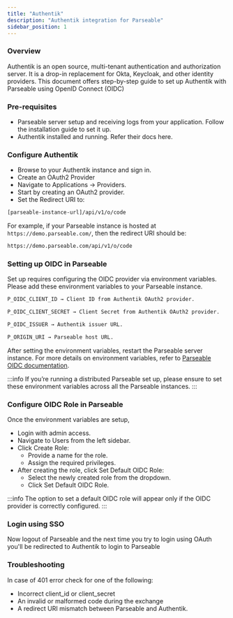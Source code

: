 ```yaml
---
title: "Authentik"
description: "Authentik integration for Parseable"
sidebar_position: 1
---
```


### Overview
Authentik is an open source, multi-tenant authentication and authorization server. It is a drop-in replacement for Okta, Keycloak, and other identity providers. This document offers step-by-step guide to set up Authentik with Parseable using OpenID Connect (OIDC)

### Pre-requisites
- Parseable server setup and receiving logs from your application. Follow the installation guide to set it up.
- Authentik installed and running. Refer their docs here.

### Configure Authentik
- Browse to your Authentik instance and sign in.
- Create an OAuth2 Provider
- Navigate to Applications → Providers.
- Start by creating an OAuth2 provider.
- Set the Redirect URI to:

```sh
[parseable-instance-url]/api/v1/o/code
```

For example, if your Parseable instance is hosted at `https://demo.parseable.com/`, then the redirect URI should be:

```sh
https://demo.parseable.com/api/v1/o/code
```

### Setting up OIDC in Parseable
Set up requires configuring the OIDC provider via environment variables. Please add these environment variables to your Parseable instance.

```sh
P_OIDC_CLIENT_ID → Client ID from Authentik OAuth2 provider.

P_OIDC_CLIENT_SECRET → Client Secret from Authentik OAuth2 provider.

P_OIDC_ISSUER → Authentik issuer URL.

P_ORIGIN_URI → Parseable host URL.
```

After setting the environment variables, restart the Parseable server instance. For more details on environment variables, refer to [Parseable OIDC documentation](https://www.parseable.com/docs/server/features/oidc-openid-connect#environment-variables).

:::info
If you’re running a distributed Parseable set up, please ensure to set these environment variables across all the Parseable instances.
:::

### Configure OIDC Role in Parseable
Once the environment variables are setup,

- Login with admin access.
- Navigate to Users from the left sidebar.
- Click Create Role:
    - Provide a name for the role.
    - Assign the required privileges.
- After creating the role, click Set Default OIDC Role:
    - Select the newly created role from the dropdown.
    - Click Set Default OIDC Role.

:::info
The option to set a default OIDC role will appear only if the OIDC provider is correctly configured.
:::

### Login using SSO
Now logout of Parseable and the next time you try to login using OAuth you'll be redirected to Authentik to login to Parseable

### Troubleshooting
In case of 401 error check for one of the following:

- Incorrect client_id or client_secret
- An invalid or malformed code during the exchange
- A redirect URI mismatch between Parseable and Authentik.

